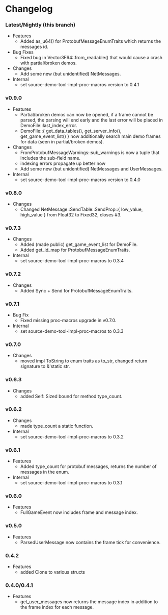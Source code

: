 # Changelog

### Latest/Nightly (this branch)
- Features
    - Added as_u64() for ProtobufMessageEnumTraits which returns the messages id.
- Bug Fixes
    - Fixed bug in Vector3F64::from_readable() that would cause a crash with partial/broken demos.
- Changes
    - Add some new (but unidentified) NetMessages.
- Internal
    - set source-demo-tool-impl-proc-macros version to 0.4.1

### v0.9.0
- Features
    - Partial/broken demos can now be opened, if a frame cannot be parsed, the parsing will end early and the last error will be placed in DemoFile::last_index_error.
    - DemoFile::{ get_data_tables(), get_server_info(), get_game_event_list() } now additionally search main demo frames for data (seen in partial/broken demos).
- Changes
    - FromProtobufMessageWarnings::sub_warnings is now a tuple that includes the sub-field name.
    - indexing errors propagate up better now
    - Add some new (but unidentified) NetMessages and UserMessages.
- Internal
    - set source-demo-tool-impl-proc-macros version to 0.4.0

### v0.8.0
- Changes
    - Changed NetMessage::SendTable::SendProp::{ low_value, high_value } from Float32 to Fixed32, closes #3.

### v0.7.3
- Changes
    - Added (made public) get_game_event_list for DemoFile.
    - Added get_id_map for ProtobufMessageEnumTraits.
- Internal
    - set source-demo-tool-impl-proc-macros to 0.3.4

### v0.7.2
- Changes
    - Added Sync + Send for ProtobufMessageEnumTraits.

### v0.7.1
- Bug Fix
    - Fixed missing proc-macros upgrade in v0.7.0.
- Internal
    - set source-demo-tool-impl-proc-macros to 0.3.3

### v0.7.0
- Changes
    - moved impl ToString to enum traits as to_str, changed return signature to &'static str.

### v0.6.3
- Changes
    - added Self: Sized bound for method type_count.

### v0.6.2
- Changes
    - made type_count a static function.
- Internal
    - set source-demo-tool-impl-proc-macros to 0.3.2

### v0.6.1
- Features
    - Added type_count for protobuf messages, returns the number of messages in the enum.
- Internal
    - set source-demo-tool-impl-proc-macros to 0.3.1

### v0.6.0
- Features
    - FullGameEvent now includes frame and message index.

### v0.5.0
- Features
    - ParsedUserMessage now contains the frame tick for convenience.

### 0.4.2
- Features
    - added Clone to various structs

### 0.4.0/0.4.1
- Features
    - get_user_messages now returns the message index in addition to the frame index for each message.